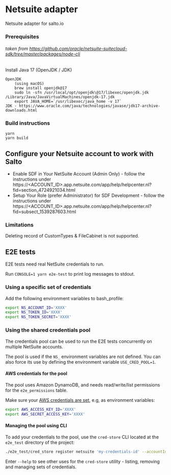 # Netsuite adapter

Netsuite adapter for salto.io

### Prerequisites
###### taken from https://github.com/oracle/netsuite-suitecloud-sdk/tree/master/packages/node-cli

Install Java 17 (OpenJDK / JDK)
```
OpenJDK
    (using macOS)
    brew install openjdk@17
    sudo ln -sfn /usr/local/opt/openjdk\@17/libexec/openjdk.jdk /Library/Java/JavaVirtualMachines/openjdk-17.jdk
    export JAVA_HOME=`/usr/libexec/java_home -v 17`
JDK - https://www.oracle.com/java/technologies/javase/jdk17-archive-downloads.html
```

### Build instructions
```
yarn
yarn build
```

## Configure your Netsuite account to work with Salto
* Enable SDF in Your NetSuite Account (Admin Only) - follow the instructions under https://<ACCOUNT_ID>.app.netsuite.com/app/help/helpcenter.nl?fid=section_4724921034.html
* Setup Your Role (prefer Administrator) for SDF Development - follow the instructions under https://<ACCOUNT_ID>.app.netsuite.com/app/help/helpcenter.nl?fid=subsect_1539287603.html

### Limitations
Deleting record of CustomTypes & FileCabinet is not supported.


## E2E tests

E2E tests need real NetSuite credentials to run.

Run `CONSOLE=1 yarn e2e-test` to print log messages to stdout.

### Using a specific set of credentials

Add the following environment variables to bash_profile:
```bash
export NS_ACCOUNT_ID='XXXX'
export NS_TOKEN_ID='XXXX'
export NS_TOKEN_SECRET='XXXX'
```

### Using the shared credentials pool

The credentials pool can be used to run the E2E tests concurrently on multiple NetSuite accounts.

The pool is used if the `NS_` environment variables are not defined. You can also force its use by defining the environment variable `USE_CRED_POOL=1`.

#### AWS credentials for the pool

The pool uses Amazon DynamoDB, and needs read/write/list permissions for the `e2e_permissions` table.

Make sure your [AWS credentials are set](https://docs.aws.amazon.com/cli/latest/userguide/cli-chap-configure.html), e.g, as environment variables:
```bash
export AWS_ACCESS_KEY_ID='XXXX'
export AWS_SECRET_ACCESS_KEY='XXXX'
```

#### Managing the pool using CLI

To add your credentials to the pool, use the `cred-store` CLI located at the `e2e_test` directory of the project:

```bash
./e2e_test/cred_store register netsuite 'my-credentials-id' --accountId='tstdrv1234567' --tokenId='MYTOKENID' --tokenSecret='MYTOKENSECRET'
```

Enter `--help` to see other uses for the `cred-store` utility - listing, removing and managing sets of credentials.
